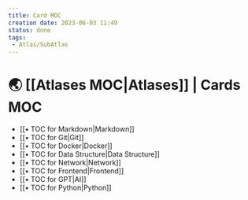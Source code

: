 ```yaml
---
title: Card MOC
creation date: 2023-06-03 11:49 
status: done
tags: 
 - Atlas/SubAtlas
---
```


# 🌏 [[Atlases MOC|Atlases]] | Cards MOC

- [[• TOC for Markdown|Markdown]]
- [[• TOC for Git|Git]]
- [[• TOC for Docker|Docker]]
- [[• TOC for Data Structure|Data Structure]]
- [[• TOC for Network|Network]]
- [[• TOC for Frontend|Frontend]]
- [[• TOC for GPT|AI]]
- [[• TOC for Python|Python]]